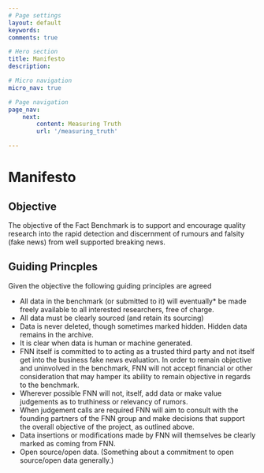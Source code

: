 ```yaml
---
# Page settings
layout: default
keywords:
comments: true

# Hero section
title: Manifesto
description: 

# Micro navigation
micro_nav: true

# Page navigation
page_nav:
    next:
        content: Measuring Truth
        url: '/measuring_truth'

---
```


# Manifesto


## Objective

The objective of the Fact Benchmark is to support and encourage quality research into the rapid detection and discernment of rumours and falsity (fake news) from well supported breaking news.

## Guiding Princples
Given the objective the following guiding principles are agreed

* All data in the benchmark (or submitted to it) will eventually* be made freely available to all interested researchers, free of charge.
* All data must be clearly sourced (and retain its sourcing)
* Data is never deleted, though sometimes marked hidden. Hidden data remains in the archive.
* It is clear when data is human or machine generated.
* FNN itself is committed to to acting as a trusted third party and not itself get into the business fake news evaluation. In order to remain objective and uninvolved in the benchmark, FNN will not accept financial or other consideration that may hamper its ability to remain objective in regards to the benchmark. 
* Wherever possible FNN will not, itself, add data or make value judgements as to truthiness or relevancy of rumors.
* When judgement calls are required FNN will aim to consult with the founding partners of the FNN group and make decisions that support the overall objective of the project, as outlined above.
* Data insertions or modifications made by FNN will themselves be clearly marked as coming from FNN.
* Open source/open data. (Something about a commitment to open source/open data generally.)


